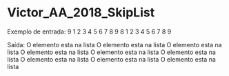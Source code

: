 # Victor_AA_2018_SkipList

Exemplo de entrada: 
9
1 2 3 4 5 6 7 8 9
8
1
2
3
4
5
6
7
8
9

Saída:
O elemento esta na lista
O elemento esta na lista
O elemento esta na lista
O elemento esta na lista
O elemento esta na lista
O elemento esta na lista
O elemento esta na lista
O elemento esta na lista
O elemento esta na lista
